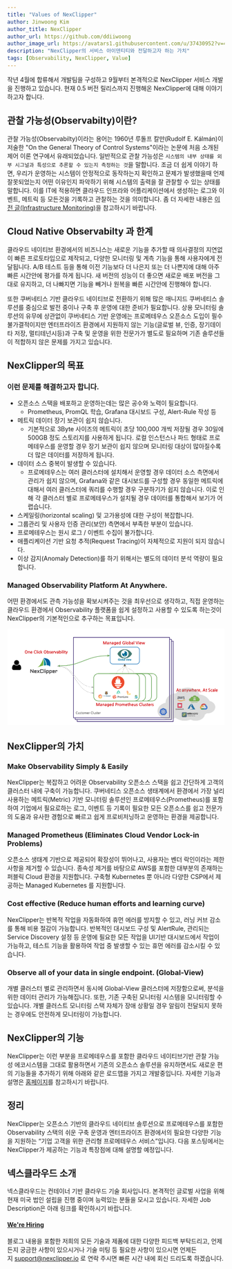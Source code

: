 ```yaml
---
title: "Values of NexClipper"
author: Jinwoong Kim
author_title: NexClipper
author_url: https://github.com/ddiiwoong
author_image_url: https://avatars1.githubusercontent.com/u/37430952?v=4
description: "NexClipper의 서비스 아이덴티티와 전달하고자 하는 가치"
tags: [Observability, NexClipper, Value]
---
```


작년 4월에 합류해서 개발팀을 구성하고 9월부터 본격적으로 NexClipper 서비스 개발을 진행하고 있습니다. 현재 0.5 버전 릴리스까지 진행해온 NexClipper에 대해 이야기 하고자 합니다. 

<!--truncate-->

## 관찰 가능성(Observabilty)이란?

관찰 가능성(Observabilty)이라는 용어는 1960년 루돌프 칼만(Rudolf E. Kálmán)이 저술한 "On the General Theory of Control Systems"이라는 논문에 처음 소개된 제어 이론 연구에서 유래되었습니다. 일반적으로 관찰 가능성은 `시스템의 내부 상태를 외부 시그널과 특성으로 추론할 수 있는지 측정하는 것`을 말합니다. 조금 더 쉽게 이야기 하면, 우리가 운영하는 시스템이 안정적으로 동작하는지 확인하고 문제가 발생했을때 언제 잘못되었는지 어떤 이유인지 파악하기 위해 시스템의 출력을 잘 관찰할 수 있는 상태를 말합니다. 이를 IT에 적용하면 클라우드 인프라와 어플리케이션에서 생성하는 로그와 이벤트, 메트릭 등 모든것을 기록하고 관찰하는 것을 의미합니다. 좀 더 자세한 내용은 [이전 글(Infrastructure Monitoring)](2020-06-08-infrastructure-monitoring.md)을 참고하시기 바랍니다.

## Cloud Native Observabilty 과 한계

클라우드 네이티브 환경에서의 비즈니스는 새로운 기능을 추가할 때 의사결정의 지연없이 빠른 프로토타입으로 제작되고, 다양한 모니터링 및 계측 기능을 통해 사용자에게 전달됩니다. A/B 테스트 등을 통해 이전 기능보다 더 나은지 또는 더 나쁜지에 대해 아주 빠른 시간안에 평가를 하게 됩니다. 새 버전의 성능이 더 좋으면 새로운 배포 버전을 그대로 유지하고, 더 나빠지면 기능을 빼거나 원복을 빠른 시간안에 진행해야 합니다.  

또한 쿠버네티스 기반 클라우드 네이티브로 전환하기 위해 많은 매니지드 쿠버네티스 솔루션를 중심으로 발전 중이나 구축 후 운영에 대한 준비가 필요합니다. 상용 모니터링 솔루션의 유무에 상관없이 쿠버네티스 기반 운영에는 프로메테우스 오픈소스 도입이 필수 불가결적이지만 엔터프라이즈 환경에서 지원하지 않는 기능(글로벌 뷰, 인증, 장기데이타 저장, 멀티테넌시등)과 구축 및 운영을 위한 전문가가 별도로 필요하며 기존 솔루션들이 적합하지 않은 문제를 가지고 있습니다.

## NexClipper의 목표

### 이런 문제를 해결하고자 합니다.

- 오픈소스 스택을 배포하고 운영하는데는 많은 공수와 노력이 필요합니다. 
  - Prometheus, PromQL 학습, Grafana 대시보드 구성, Alert-Rule 작성 등
- 메트릭 데이터 장기 보관이 쉽지 않습니다.
  - 기본적으로 3Byte 사이즈의 메트릭이 초당 100,000 개씩 저장될 경우 30일에 500GB 정도 스토리지를 사용하게 됩니다. 로컬 인스턴스나 파드 형태로 프로메테우스를 운영할 경우 장기 보관이 쉽지 않으며 모니터링 대상이 많아질수록 더 많은 데이터를 저장하게 됩니다.
- 데이터 소스 중복이 발생할 수 있습니다.
  - 프로메테우스는 여러 클러스터에 설치해서 운영할 경우 데이터 소스 측면에서 관리가 쉽지 않으며,  Grafana와 같은 대시보드를 구성할 경우 동일한 메트릭에 대해서 여러 클러스터에 쿼리를 수행할 경우 구분하기가 쉽지 않습니다. 이로 인해 각 클러스터 별로 프로메테우스가 설치될 경우 데이터를 통합해서 보기가 어렵습니다.
- 스케일링(horizontal scaling) 및 고가용성에 대한 구성이 복잡합니다.
- 그룹관리 및 사용자 인증 관리(보안) 측면에서 부족한 부분이 있습니다.
- 프로메테우스는 원시 로그 / 이벤트 수집이 불가합니다.
- 애플리케이션 기반 요청 추적(Request Tracing)이 자체적으로 지원이 되지 않습니다.
- 이상 감지(Anomaly Detection)를 하기 위해서는 별도의 데이터 분석 역량이 필요합니다.

### Managed Observability Platform At Anywhere.
어떤 환경에서도 관측 가능성을 확보시켜주는 것을 최우선으로 생각하고, 직접 운영하는 클라우드 환경에서 Observability 플랫폼을 쉽게 설정하고 사용할 수 있도록 하는것이 NexClipper의 기본적인으로 추구하는 목표입니다. 

![nexclipper](./images/nexclipper_intro.png)

## NexClipper의 가치

### Make Observability Simply & Easily
NexClipper는 복잡하고 어려운 Observability 오픈소스 스택을 쉽고 간단하게 고객의 클러스터 내에 구축이 가능합니다. 쿠버네티스 오픈소스 생태계에서 환경에서 가장 널리 사용하는 메트릭(Metric) 기반 모니터링 솔루션인 프로메테우스(Prometheus)를 포함하여 기업에서 필요로하는 로그, 이벤트 등 기록이 필요한 모든 오픈소스를 쉽고 전문가의 도움과 유사한 경험으로 빠르고 쉽게 프로비저닝하고 운영하는 환경을 제공합니다.  

### Managed Prometheus (Eliminates Cloud Vendor Lock-in Problems)
오픈소스 생태계 기반으로 제공되어 확장성이 뛰어나고, 사용자는 벤더 락인이라는 제한사항을 제거할 수 있습니다. 종속성 제거를 바탕으로 AWS를 포함한 대부분의 존재하는 퍼블릭 Cloud 환경을 지원합니다. 구축형 Kubernetes 뿐 아니라 다양한 CSP에서 제공하는 Managed Kubernetes 를 지원합니다.

### Cost effective (Reduce human efforts and learning curve)
NexClipper는 반복적 작업을 자동화하여 휴먼 에러를 방지할 수 있고, 러닝 커브 감소를 통해 비용 절감이 가능합니다. 반복적인 대시보드 구성 및 AlertRule, 관리되는 Service Discovery 설정 등 운영에 필요한 모든 작업을 UI기반 대시보드에서 작업이 가능하고, 테스트 기능을 활용하여 작업 중 발생할 수 있는 휴먼 에러를 감소시킬 수 있습니다.  

### Observe all of your data in single endpoint. (Global-View)
개별 클러스터 별로 관리하면서 동시에 Global-View 클러스터에 저장함으로써, 분석을 위한 데이터 관리가 가능해집니다. 또한, 기존 구축된 모니터링 시스템을 모니터링할 수 있습니다. 개별 클러스트 모니터링 스택 자체가 장애 상황일 경우 알림이 전달되지 못하는 경우에도 안전하게 모니터링이 가능합니다.  

## NexClipper의 기능

NexClipper는 이런 부분을 프로메테우스를 포함한 클라우드 네이티브기반 관찰 가능성 에코시스템을 그대로 활용하면서 기존의 오픈소스 솔루션을 유지하면서도 새로운 편의 기능들을 추가하기 위해 아래와 같은 로드맵을 가지고 개발중입니다. 자세한 기능과 설명은 [홈페이지](https//nexclipper.io)를 참고하시기 바랍니다.  


## 정리

NexClipper는 오픈소스 기반의 클라우드 네이티브 솔루션으로 프로메테우스를 포함한 Observability 스택의 쉬운 구축 운영과 엔터프라이즈 환경에서의 필요한 다양한 기능을 지원하는 “기업 고객을 위한 관리형 프로메테우스 서비스”입니다. 다음 포스팅에서는 NexClipper가 제공하는 기능과 특장점에 대해 설명할 예정입니다.  

## 넥스클라우드 소개

넥스클라우드는 컨테이너 기반 클라우드 기술 회사입니다. 본격적인 글로벌 사업을 위해 현재 미국 법인 설립을 진행 중이며 능력있는 분들을 모시고 있습니다. 자세한 Job Description은 아래 링크를 확인하시기 바랍니다.  

#### [We're Hiring](https://www.notion.so/nexclipper/We-re-Hiring-c356a7b503d5403289bc3cf8ac20c6ea)

블로그 내용을 포함한 저희의 모든 기술과 제품에 대한 다양한 피드백 부탁드리고, 언제든지 궁금한 사항이 있으시거나 기술 미팅 등 필요한 사항이 있으시면 언제든지 [support@nexclipper.io](mailto:support@nexclipper.io) 로 연락 주시면 빠른 시간 내에 회신 드리도록 하겠습니다.


